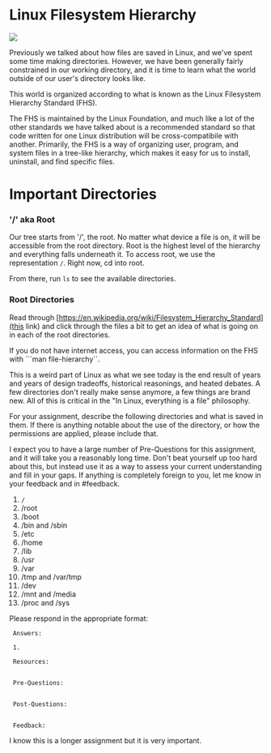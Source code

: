 # Linux Filesystem Hierarchy
[<img src="https://imgs.xkcd.com/comics/porn_folder.png">](https://xkcd.com/981/)

Previously we talked about how files are saved in Linux, and we've spent some time making directories. However, we have been generally fairly constrained in our working directory, and it is time to learn what the world outside of our user's directory looks like. 

This world is organized according to what is known as the Linux Filesystem Hierarchy Standard (FHS). 

The FHS is maintained by the Linux Foundation, and much like a lot of the other standards we have talked about is a recommended standard so that code written for one Linux distribution will be cross-compatibile with another. Primarily, the FHS is a way of organizing user, program, and system files in a tree-like hierarchy, which makes it easy for us to install, uninstall, and find specific files. 

# Important Directories

### '/' aka Root 

Our tree starts from '/', the root. No matter what device a file is on, it will be accessible from the root directory. Root is the highest level of the hierarchy and everything falls underneath it. To access root, we use the representation ```/```. Right now, cd into root. 

From there, run ```ls``` to see the available directories. 

### Root Directories 

Read through [https://en.wikipedia.org/wiki/Filesystem_Hierarchy_Standard](this link) and click through the files a bit to get an idea of what is going on in each of the root directories. 

If you do not have internet access, you can access information on the FHS with ```man file-hierarchy``. 

This is a weird part of Linux as what we see today is the end result of years and years of design tradeoffs, historical reasonings, and heated debates. A few directories don't really make sense anymore, a few things are brand new. All of this is critical in the "In Linux, everything is a file" philosophy. 

For your assignment, describe the following directories and what is saved in them. If there is anything notable about the use of the directory, or how the permissions are applied, please include that. 

I expect you to have a large number of Pre-Questions for this assignment, and it will take you a reasonably long time. Don't beat yourself up too hard about this, but instead use it as a way to assess your current understanding and fill in your gaps. If anything is completely foreign to you, let me know in your feedback and in #feedback.

1.  ```/```
2. /root
3. /boot
4. /bin and /sbin
6. /etc
7. /home
8.  /lib
9. /usr 
10.  /var
11. /tmp and /var/tmp
12.  /dev
13. /mnt and /media
14. /proc and /sys

Please respond in the appropriate format:

```
 Answers:

 1.

 Resources:
 

 Pre-Questions:


 Post-Questions:


 Feedback:

```

I know this is a longer assignment but it is very important. 
